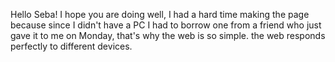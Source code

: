
Hello Seba! I hope you are doing well, I had a hard time making the page because since I didn't have a PC I had to borrow one from a friend who just gave it to me on Monday, that's why the web is so simple. the web responds perfectly to different devices.

